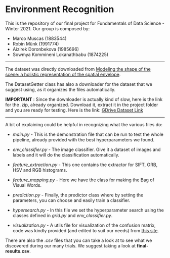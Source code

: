 # Environment Recognition

This is the repository of our final project for Fundamentals of Data Science - Winter 2021. Our group is composed by: 

- Marco Muscas (1883544)
- Robin Münk (1991774)
- Aizirek Doronbekova  (1985696)
- Sowmya Kommineni Lokanathbabu (1874225)

---

The dataset was directly downloaded from [Modeling the shape of the scene: a holistic representation of the spatial envelope](https://people.csail.mit.edu/torralba/code/spatialenvelope/).

The DatasetGetter class has also a downloader for the dataset that we suggest using, as it organizes the files automatically.

**IMPORTANT** : Since the downloader is actually kind of slow, here is the link for the .zip, already organized. Download it, 
extract it in the project folder and you are ready for testing. Here is the link: [GDrive Dataset Link](https://drive.google.com/file/d/11H2phzOQY5KgWGtktwE_t2RqkLOI2hNM/view?usp=sharing)

---

A bit of explaining could be helpful in recognizing what the various files do: 

- *main.py* - This is the demonstration file that can be run to test the whole pipeline, already provided with the best hyperparameters we found.
- *env_classifier.py* - The image classifier. Give it a dataset of images and labels and it will do the classification automatically.
- *feature_extraction.py* - This one contains the extractor for SIFT, ORB, HSV and RGB histograms.
- *feature_mapping.py* - Here we have the class for making the Bag of Visual Words.
- *prediction.py* - Finally, the predictor class where by setting the parameters, you can choose and easily train a classifier.

- *hypersearch.py* - In this file we set the hyperparameter search using the classes defined in *grid.py* and *env_classifier.py*. 
- *visualization.py* - A utils file for visualization of the confusion matrix, code was kindly provided (and edited to suit our needs) from [this site](blog.finxter.com).

There are also the .csv files that you can take a look at to see what we discovered during our many trials. We suggest taking a look at **final-results.csv**.



